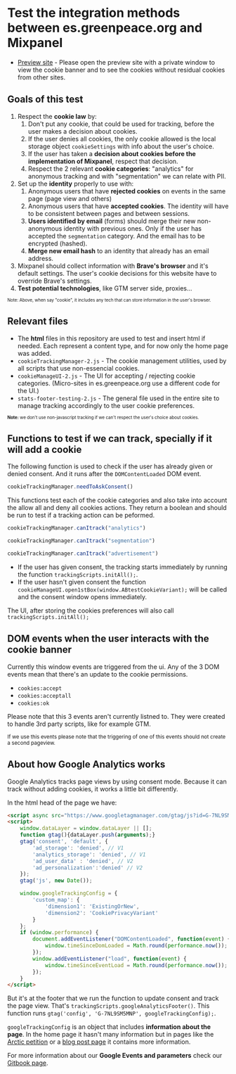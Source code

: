 # Test the integration methods between es.greenpeace.org and Mixpanel


 * [Preview site](https://greenpeace.github.io/gpes-test-mixpanel-tracking/) - Please open the preview site with a private window to view the cookie banner and to see the cookies without residual cookies from other sites.


## Goals of this test

1. Respect the **cookie law** by:
   1. Don't put any cookie, that could be used for tracking, before the user makes a decision about cookies.
   2. If the user denies all cookies, the only cookie allowed is the local storage object `cookieSettings` with info about the user's choice.
   3. If the user has taken a **decision about cookies before the implementation of Mixpanel**, respect that decision.
   4. Respect the 2 relevant **cookie categories**: "analytics" for anonymous tracking and with "segmentation" we can relate with PII.
2. Set up the **identity** properly to use with:
   1. Anonymous users that have **rejected cookies** on events in the same page (page view and others)
   2. Anonymous users that have **accepted cookies**. The identity will have to be consistent between pages and between sessions.
   3. **Users identified by email** (forms) should merge their new non-anonymous identity with previous ones. Only if the user has accepted the `segmentation` category. And the email has to be encrypted (hashed).
   4. **Merge new email hash** to an identity that already has an email address.
3. Mixpanel should collect information with **Brave's browser** and it's default settings. The user's cookie decisions for this website have to override Brave's settings.
4. **Test potential technologies**, like GTM server side, proxies...

<sup><sub>Note: Above, when say "cookie", it includes any tech that can store information in the user's browser.</sub></sup>


## Relevant files

- The **html** files in this repository are used to test and insert html if needed. Each represent a content type, and for now only the home page was added.
- `cookieTrackingManager-2.js` - The cookie management utilities, used by all scripts that use non-essencial cookies.
- `cookieManageUI-2.js` - The UI for accepting / rejecting cookie categories. (Micro-sites in es.greenpeace.org use a different code for the UI.)
- `stats-footer-testing-2.js` - The general file used in the entire site to manage tracking accordingly to the user cookie preferences.

<sup><sub>**Note:** we don't use non-javascript tracking if we can't respect the user's choice about cookies.</sub></sup>


## Functions to test if we can track, specially if it will add a cookie

The following function is used to check if the user has already given or denied consent. And it runs after the `DOMContentLoaded` DOM event.

```javascript
cookieTrackingManager.needToAskConsent()
```

This functions test each of the cookie categories and also take into account the allow all and deny all cookies actions. They return a boolean and should be run to test if a tracking action can be peformed.

```javascript
cookieTrackingManager.canItrack("analytics")

cookieTrackingManager.canItrack("segmentation")

cookieTrackingManager.canItrack("advertisement")
```

- If the user has given consent, the tracking starts immediately by running the function `trackingScripts.initAll();`.
- If the user hasn't given consent the function `cookieManageUI.open1stBox(window.ABtestCookieVariant);` will be called and the consent window opens immediately.

The UI, after storing the cookies preferences will also call `trackingScripts.initAll();`


## DOM events when the user interacts with the cookie banner

Currently this window events are triggered from the ui. Any of the 3 DOM events mean that there's an update to the cookie permissions.

- `cookies:accept`
- `cookies:acceptall`
- `cookies:ok`

Please note that this 3 events aren't currently listned to. They were created to handle 3rd party scripts, like for example GTM.

<small>If we use this events please note that the triggering of one of this events should not create a second pageview.</small>


## About how Google Analytics works

Google Analytics tracks page views by using consent mode. Because it can track without adding cookies, it works a little bit differently.

In the html head of the page we have:

```html
<script async src="https://www.googletagmanager.com/gtag/js?id=G-7NL9SM5MNP"></script>
<script>
    window.dataLayer = window.dataLayer || [];
    function gtag(){dataLayer.push(arguments);}
    gtag('consent', 'default', {
        'ad_storage': 'denied', // V1
        'analytics_storage': 'denied', // V1
        'ad_user_data' : 'denied', // V2
        'ad_personalization':'denied' // V2
    });
    gtag('js', new Date());

    window.googleTrackingConfig = {
        'custom_map': {
            'dimension1': 'ExistingOrNew',
            'dimension2': 'CookiePrivacyVariant'
        }
    };
    if (window.performance) {
        document.addEventListener("DOMContentLoaded", function(event) {
            window.timeSinceDomLoaded = Math.round(performance.now());
        });
        window.addEventListener("load", function(event) {
            window.timeSinceEventLoad = Math.round(performance.now());
        });
    }
</script>
```

But it's at the footer that we run the function to update consent and track the page view. That's `trackingScripts.googleAnalyticsFooter()`. This function runs `gtag('config', 'G-7NL9SM5MNP', googleTrackingConfig);`.

`googleTrackingConfig` is an object that includes **information about the page**. In the home page it hasn't many information but in pages like the [Arctic petition](https://es.greenpeace.org/es/que-puedes-hacer-tu/peticiones/el-artico-se-derrite/) or a [blog post page](https://es.greenpeace.org/es/noticias/urdaibai-ya-es-un-tesoro-el-guggenheim-no-va-aqui/) it contains more information.

For more information about our **Google Events and parameters** check our [Gitbook page](https://app.gitbook.com/o/-LMm4Q4AuKcwl38JYrxF/s/njw6SING5MzUWFzMcygA/web/tracking-and-web-analytics/google-analytics-4-events-and-params).
